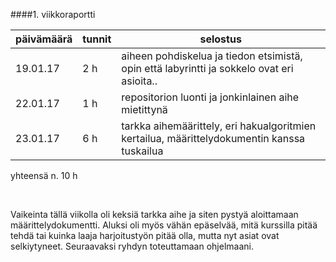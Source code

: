 
####1. viikkoraportti


| päivämäärä | tunnit | selostus |
----------|--------|-----------
 19.01.17 | 2 h | aiheen pohdiskelua ja tiedon etsimistä, opin että labyrintti ja sokkelo ovat eri asioita..
 22.01.17 | 1 h | repositorion luonti ja jonkinlainen aihe mietittynä
 23.01.17 | 6 h | tarkka aihemäärittely, eri hakualgoritmien kertailua, määrittelydokumentin kanssa tuskailua

yhteensä n. 10 h

&nbsp;

Vaikeinta tällä viikolla oli keksiä tarkka aihe ja siten pystyä aloittamaan määrittelydokumentti. Aluksi oli myös vähän epäselvää, mitä kurssilla pitää tehdä tai kuinka laaja harjoitustyön pitää olla, mutta nyt asiat ovat selkiytyneet.
Seuraavaksi ryhdyn toteuttamaan ohjelmaani.
